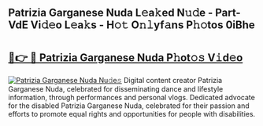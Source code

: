 ## Patrizia Garganese Nuda L𝚎a𝚔ed N𝚞𝚍e - Part-VdE Vi𝚍𝚎o L𝚎a𝚔s - H𝚘𝚝 O𝚗𝚕yf𝚊ns P𝚑𝚘tos 0iBhe

# <h2><a href="http://kf8piji.oniu.top/?m=Patrizia+Garganese+Nuda">🔗👉 🔴 Patrizia Garganese Nuda P𝚑ot𝚘𝚜 V𝚒d𝚎o</a></h2>

[![Patrizia Garganese Nuda Nu𝚍e𝚜](https://i.imgur.com/0qMVB7G.gif)](http://kf8piji.oniu.top/?m=Patrizia+Garganese+Nuda)
Digital content creator Patrizia Garganese Nuda, celebrated for disseminating dance and lifestyle information, through performances and personal vlogs. Dedicated advocate for the disabled Patrizia Garganese Nuda, celebrated for their passion and efforts to promote equal rights and opportunities for people with disabilities.  
